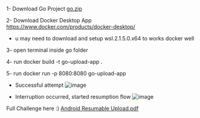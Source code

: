 
1- Download Go Project 
[go.zip](https://github.com/user-attachments/files/17097881/go.zip)

2- Download Docker Desktop App https://www.docker.com/products/docker-desktop/
 - u may need to download and setup wsl.2.1.5.0.x64 to works docker well

3- open terminal inside go folder

4- run   docker build -t go-upload-app .

5- run  docker run -p 8080:8080 go-upload-app


- Successful attempt
![image](https://github.com/user-attachments/assets/f2f1b5fd-e92d-47cc-869b-7f144d2ab2a8)

- Interruption occurred, started resumption flow
![image](https://github.com/user-attachments/assets/c055b8b3-de5b-4962-8b6d-2a54b2c8abb9)

Full Challenge here :)
[Android Resumable Upload.pdf](https://github.com/user-attachments/files/17170718/Android.Resumable.Upload.pdf)


